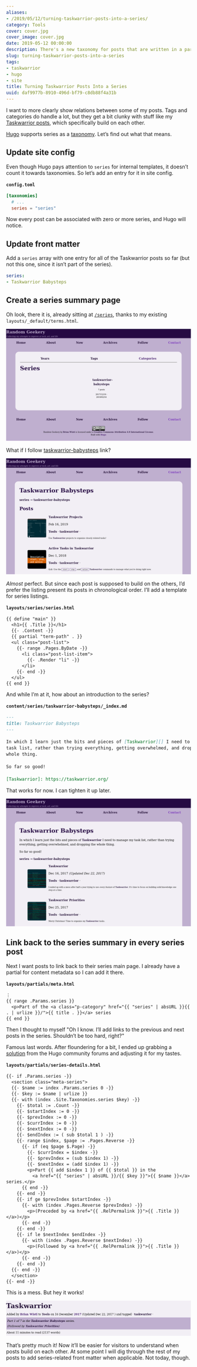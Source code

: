 ```yaml
---
aliases:
- /2019/05/12/turning-taskwarrior-posts-into-a-series/
category: Tools
cover: cover.jpg
cover_image: cover.jpg
date: 2019-05-12 00:00:00
description: There's a new taxonomy for posts that are written in a particular order!
slug: turning-taskwarrior-posts-into-a-series
tags:
- taskwarrior
- hugo
- site
title: Turning Taskwarrior Posts Into a Series
uuid: daf9977b-8910-496d-bf79-c8db88f4a31b
---
```


I want to more clearly show relations between some of my posts. Tags and
categories do handle a lot, but they get a bit clunky with stuff like my
[Taskwarrior posts](/tags/taskwarrior), which specifically build on each
other.

[Hugo](/tags/hugo) supports series as a
[taxonomy](https://gohugo.io/content-management/taxonomies/). Let’s find
out what that means.

## Update site config

Even though Hugo pays attention to `series` for internal templates, it
doesn’t count it towards taxonomies. So let’s add an entry for it in
site config.

**`config.toml`**

```toml
[taxonomies]
  # ...
  series = "series"
```

Now every post can be associated with zero or more series, and Hugo will
notice.

## Update front matter

Add a `series` array with one entry for all of the Taskwarrior posts so
far (but not this one, since it isn’t part of the series).

``` yaml
series:
- Taskwarrior Babysteps
```

## Create a series summary page

Oh look, there it is, already sitting at [`/series`](/series), thanks to
my existing `layouts/_default/terms.html`.

![Listing of all series, currently just Taskwarrior Babysteps](series-listing.png)

What if I follow [taskwarrior-babysteps](/series/taskwarrior-babysteps)
link?

![The Taskwarrior Babysteps series listing](taskwarrior-series-initial.png)

*Almost* perfect. But since each post is supposed to build on the
others, I’d prefer the listing present its posts in chronological order.
I’ll add a template for series listings.

**`layouts/series/series.html`**

```
{{ define "main" }}
  <h1>{{ .Title }}</h1>
  {{- .Content -}}
  {{ partial "term-path" . }}
  <ul class="post-list">
    {{- range .Pages.ByDate -}}
      <li class="post-list-item">
        {{- .Render "li" -}}
      </li>
    {{- end -}}
  </ul>
{{ end }}
```

And while I’m at it, how about an introduction to the series?


**`content/series/taskwarrior-babysteps/_index.md`**

```markdown
---
title: Taskwarrior Babysteps
---

In which I learn just the bits and pieces of [Taskwarrior][] I need to manage my
task list, rather than trying everything, getting overwhelmed, and dropping the
whole thing.

So far so good!

[Taskwarrior]: https://taskwarrior.org/
```

That works for now. I can tighten it up later.

![The Taskwarrior Babysteps series after tuning](taskwarrior-series-adjusted.png)

## Link back to the series summary in every series post

Next I want posts to link back to their series main page. I already have
a partial for content metadata so I can add it there.

**`layouts/partials/meta.html`**

```
⋮
{{ range .Params.series }}
  <p>Part of the <a class="p-category" href="{{ "series" | absURL }}{{ . | urlize }}/">{{ title . }}</a> series
{{ end }}
```

Then I thought to myself "Oh I know. I’ll add links to the previous and
next posts in the series. Shouldn’t be too hard, right?"

Famous last words. After floundering for a bit, I ended up grabbing a
[solution](https://discourse.gohugo.io/t/generating-series-navigation/16837)
from the Hugo community forums and adjusting it for my tastes.

**`layouts/partials/series-details.html`**

```
{{- if .Params.series -}}
  <section class="meta-series">
  {{- $name := index .Params.series 0 -}}
  {{- $key := $name | urlize }}
  {{- with (index .Site.Taxonomies.series $key) -}}
    {{- $total := .Count -}}
    {{- $startIndex := 0 -}}
    {{- $prevIndex := 0 -}}
    {{- $currIndex := 0 -}}
    {{- $nextIndex := 0 -}}
    {{- $endIndex := ( sub $total 1 ) -}}
    {{- range $index, $page := .Pages.Reverse -}}
      {{- if (eq $page $.Page) -}}
        {{- $currIndex = $index -}}
        {{- $prevIndex = (sub $index 1) -}}
        {{- $nextIndex = (add $index 1) -}}
        <p>Part {{ add $index 1 }} of {{ $total }} in the
          <a href="{{ "series" | absURL }}/{{ $key }}">{{ $name }}</a> series.</p>
      {{ end -}}
    {{- end -}}
    {{- if ge $prevIndex $startIndex -}}
      {{- with (index .Pages.Reverse $prevIndex) -}}
        <p>(Preceded by <a href="{{ .RelPermalink }}">{{ .Title }}</a>)</p>
      {{- end -}}
    {{- end -}}
    {{- if le $nextIndex $endIndex -}}
      {{- with (index .Pages.Reverse $nextIndex) -}}
        <p>(Followed by <a href="{{ .RelPermalink }}">{{ .Title }}</a>)</p>
      {{- end -}}
    {{- end -}}
  {{- end -}}
  </section>
{{- end -}}
```

This is a mess. But hey it works!

![Post header with series information, and a little styling to make it stand out](taskwarrior-series-post-header.png)

That’s pretty much it! Now it’ll be easier for visitors to understand
when posts build on each other. At some point I will dig through the
rest of my posts to add series-related front matter when applicable. Not
today, though.